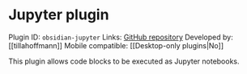# Jupyter plugin

Plugin ID: `obsidian-jupyter`
Links: [GitHub repository](https://github.com/tillahoffmann/obsidian-jupyter)
Developed by: [[tillahoffmann]]
Mobile compatible: [[Desktop-only plugins|No]]

This plugin allows code blocks to be executed as Jupyter notebooks.
